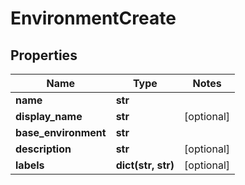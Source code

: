 # EnvironmentCreate

## Properties
Name | Type | Notes
------------ | ------------- | -------------
**name** | **str** | 
**display_name** | **str** | [optional] 
**base_environment** | **str** | 
**description** | **str** | [optional] 
**labels** | **dict(str, str)** | [optional] 


